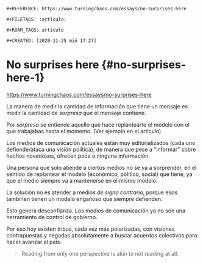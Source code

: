 ```{=org}
#+REFERENCE: https://www.turningchaos.com/essays/no-surprises-here
```
```{=org}
#+FILETAGS: :articulo:
```
```{=org}
#+ROAM_TAGS: articulo
```
```{=org}
#+CREATED: [2020-11-25 mié 17:27]
```
# No surprises here {#no-surprises-here-1}

<https://www.turningchaos.com/essays/no-surprises-here>

La manera de medir la cantidad de información que tiene un mensaje es
medir la cantidad de *sorpresa* que el mensaje contiene.

Por *sorpresa* se entiende aquello que hace replantearte el modelo con
el que trabajabas hasta el momento. (Ver ejemplo en el artículo)

Los medios de comunicación actuales están muy editorializados (cada uno
defiende/ataca una visión política), de manera que pese a \"informar\"
sobre hechos novedosos, ofrecen poca o ninguna información.

Una persona que solo atiende a ciertos medios no se va a sorprender, en
el sentido de replantear el modelo (económico, político, social) que
tiene, ya que el medio siempre va a mantenerse en el mismo modelo.

La solución no es atender a medios *de signo contrario*, porque esos
tambiñen tienen un modelo engañoso que siempre defienden.

Esto genera desconfianza. Los medios de comunicación ya no son una
herramiento de control de gobierno.

Por eso hoy existen tribus, cada vez más polarizadas, con visiones
contrapuestas y negadas absolutamente a buscar acuerdos colectivos para
hacer avanzar al país.

> Reading from only one perspective is akin to not reading at all.

